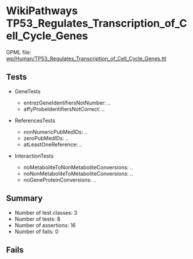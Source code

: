 # WikiPathways TP53_Regulates_Transcription_of_Cell_Cycle_Genes

GPML file: [wp/Human/TP53_Regulates_Transcription_of_Cell_Cycle_Genes.ttl](../wp/Human/TP53_Regulates_Transcription_of_Cell_Cycle_Genes.ttl)

## Tests

* GeneTests
    * entrezGeneIdentifiersNotNumber: ..
    * affyProbeIdentifiersNotCorrect: ..

* ReferencesTests
    * nonNumericPubMedIDs: ..
    * zeroPubMedIDs: ..
    * atLeastOneReference: ..

* InteractionTests
    * noMetaboliteToNonMetaboliteConversions: ..
    * noNonMetaboliteToMetaboliteConversions: ..
    * noGeneProteinConversions: ..

## Summary

* Number of test classes: 3
* Number of tests: 8
* Number of assertions: 16
* Number of fails: 0

## Fails

